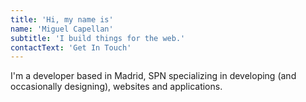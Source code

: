 ```yaml
---
title: 'Hi, my name is'
name: 'Miguel Capellan'
subtitle: 'I build things for the web.'
contactText: 'Get In Touch'
---
```


I'm a developer based in Madrid, SPN specializing in developing (and occasionally designing), websites and applications.
